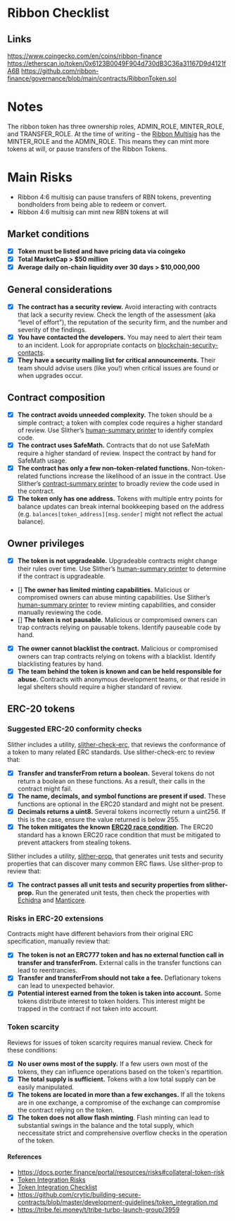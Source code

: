 # Ribbon Checklist

## Links
https://www.coingecko.com/en/coins/ribbon-finance
https://etherscan.io/token/0x6123B0049F904d730dB3C36a31167D9d4121fA6B
https://github.com/ribbon-finance/governance/blob/main/contracts/RibbonToken.sol

# Notes
The ribbon token has three ownership roles, ADMIN_ROLE, MINTER_ROLE, and TRANSFER_ROLE.
At the time of writing - the [Ribbon Multisig](https://gnosis-safe.io/app/eth:0xDAEada3d210D2f45874724BeEa03C7d4BBD41674) has the MINTER_ROLE and the ADMIN_ROLE. This means they can mint more tokens at will, or pause transfers of the Ribbon Tokens. 

# Main Risks 
* Ribbon 4:6 multisig can pause transfers of RBN tokens, preventing bondholders from being able to redeem or convert. 
* Ribbon 4:6 multisig can mint new RBN tokens at will


## Market conditions
- [X] **Token must be listed and have pricing data via coingeko**
- [X] **Total MarketCap > $50 million**
- [X] **Average daily on-chain liquidity over 30 days > $10,000,000**

## General considerations

- [X] **The contract has a security review.** Avoid interacting with contracts that lack a security review. Check the length of the assessment (aka “level of effort”), the reputation of the security firm, and the number and severity of the findings.
- [X] **You have contacted the developers.** You may need to alert their team to an incident. Look for appropriate contacts on [blockchain-security-contacts](https://github.com/crytic/blockchain-security-contacts).
- [X] **They have a security mailing list for critical announcements.** Their team should advise users (like you!) when critical issues are found or when upgrades occur.

## Contract composition

- [X] **The contract avoids unneeded complexity.** The token should be a simple contract; a token with complex code requires a higher standard of review. Use Slither’s [human-summary printer](https://github.com/crytic/slither/wiki/Printer-documentation#human-summary) to identify complex code.
- [X] **The contract uses SafeMath.** Contracts that do not use SafeMath require a higher standard of review. Inspect the contract by hand for SafeMath usage.
- [X] **The contract has only a few non–token-related functions.** Non–token-related functions increase the likelihood of an issue in the contract. Use Slither’s [contract-summary printer](https://github.com/crytic/slither/wiki/Printer-documentation#contract-summary) to broadly review the code used in the contract.
- [X] **The token only has one address.** Tokens with multiple entry points for balance updates can break internal bookkeeping based on the address (e.g. `balances[token_address][msg.sender]` might not reflect the actual balance).

## Owner privileges

- [X] **The token is not upgradeable.** Upgradeable contracts might change their rules over time. Use Slither’s [human-summary printer](https://github.com/crytic/slither/wiki/Printer-documentation#contract-summary) to determine if the contract is upgradeable.
- [] **The owner has limited minting capabilities.** Malicious or compromised owners can abuse minting capabilities. Use Slither’s [human-summary printer](https://github.com/crytic/slither/wiki/Printer-documentation#contract-summary) to review minting capabilities, and consider manually reviewing the code.
- [] **The token is not pausable.** Malicious or compromised owners can trap contracts relying on pausable tokens. Identify pauseable code by hand.
- [X] **The owner cannot blacklist the contract.** Malicious or compromised owners can trap contracts relying on tokens with a blacklist. Identify blacklisting features by hand.
- [X] **The team behind the token is known and can be held responsible for abuse.** Contracts with anonymous development teams, or that reside in legal shelters should require a higher standard of review.

## ERC-20 tokens 

### Suggested ERC-20 conformity checks

Slither includes a utility, [slither-check-erc](https://github.com/crytic/slither/wiki/ERC-Conformance), that reviews the conformance of a token to many related ERC standards. Use slither-check-erc to review that:

- [X] **Transfer and transferFrom return a boolean.** Several tokens do not return a boolean on these functions. As a result, their calls in the contract might fail. 
- [X] **The name, decimals, and symbol functions are present if used.** These functions are optional in the ERC20 standard and might not be present.
- [X] **Decimals returns a uint8.** Several tokens incorrectly return a uint256. If this is the case, ensure the value returned is below 255.
- [X] **The token mitigates the known [ERC20 race condition](https://github.com/ethereum/EIPs/issues/20#issuecomment-263524729).** The ERC20 standard has a known ERC20 race condition that must be mitigated to prevent attackers from stealing tokens.

Slither includes a utility, [slither-prop](https://github.com/crytic/slither/wiki/Property-generation), that generates unit tests and security properties that can discover many common ERC flaws. Use slither-prop to review that:

- [X] **The contract passes all unit tests and security properties from slither-prop.** Run the generated unit tests, then check the properties with [Echidna](https://github.com/crytic/echidna) and [Manticore](https://manticore.readthedocs.io/en/latest/verifier.html).

### Risks in ERC-20 extensions
Contracts might have different behaviors from their original ERC specification, manually review that:

- [X] **The token is not an ERC777 token and has no external function call in transfer and transferFrom.** External calls in the transfer functions can lead to reentrancies.
- [X] **Transfer and transferFrom should not take a fee.** Deflationary tokens can lead to unexpected behavior.
- [X] **Potential interest earned from the token is taken into account.** Some tokens distribute interest to token holders. This interest might be trapped in the contract if not taken into account.

### Token scarcity

Reviews for issues of token scarcity requires manual review. Check for these conditions:

- [X] **No user owns most of the supply.** If a few users own most of the tokens, they can influence operations based on the token's repartition.
- [X] **The total supply is sufficient.** Tokens with a low total supply can be easily manipulated.
- [X] **The tokens are located in more than a few exchanges.** If all the tokens are in one exchange, a compromise of the exchange can compromise the contract relying on the token.
- [X] **The token does not allow flash minting**. Flash minting can lead to substantial swings in the balance and the total supply, which neccessitate strict and comprehensive overflow checks in the operation of the token. 

#### References
* https://docs.porter.finance/portal/resources/risks#collateral-token-risk
* [Token Integration Risks](https://blog.openzeppelin.com/workshop-recap-secure-development-workshop-1/)
* [Token Integration Checklist](https://ethereum.org/ka/developers/tutorials/token-integration-checklist/)
* https://github.com/crytic/building-secure-contracts/blob/master/development-guidelines/token_integration.md
* https://tribe.fei.money/t/tribe-turbo-launch-group/3959

